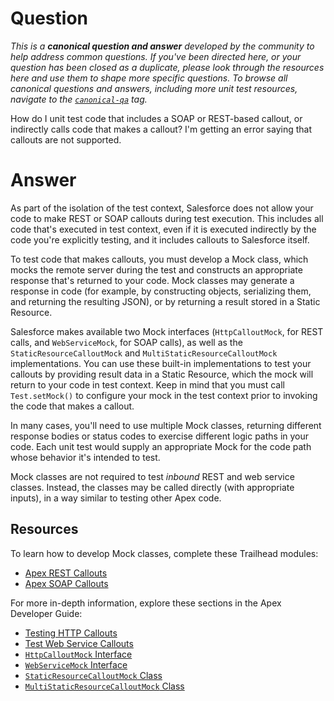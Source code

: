 # Question

*This is a **canonical question and answer** developed by the community to help address common questions. If you've been directed here, or your question has been closed as a duplicate, please look through the resources here and use them to shape more specific questions. To browse all canonical questions and answers, including more unit test resources, navigate to the [`canonical-qa`](https://salesforce.stackexchange.com/questions/tagged/canonical-qa) tag.*

How do I unit test code that includes a SOAP or REST-based callout, or indirectly calls code that makes a callout? I'm getting an error saying that callouts are not supported.

# Answer

As part of the isolation of the test context, Salesforce does not allow your code to make REST or SOAP callouts during test execution. This includes all code that's executed in test context, even if it is executed indirectly by the code you're explicitly testing, and it includes callouts to Salesforce itself.

To test code that makes callouts, you must develop a Mock class, which mocks the remote server during the test and constructs an appropriate response that's returned to your code. Mock classes may generate a response in code (for example, by constructing objects, serializing them, and returning the resulting JSON), or by returning a result stored in a Static Resource.

Salesforce makes available two Mock interfaces (`HttpCalloutMock`, for REST calls, and `WebServiceMock`, for SOAP calls), as well as the `StaticResourceCalloutMock` and `MultiStaticResourceCalloutMock` implementations. You can use these built-in implementations to test your callouts by providing result data in a Static Resource, which the mock will return to your code in test context. Keep in mind that you must call `Test.setMock()` to configure your mock in the test context prior to invoking the code that makes a callout.

In many cases, you'll need to use multiple Mock classes, returning different response bodies or status codes to exercise different logic paths in your code. Each unit test would supply an appropriate Mock for the code path whose behavior it's intended to test.

Mock classes are not required to test *inbound* REST and web service classes. Instead, the classes may be called directly (with appropriate inputs), in a way similar to testing other Apex code.

## Resources

To learn how to develop Mock classes, complete these Trailhead modules:

 - [Apex REST Callouts](https://trailhead.salesforce.com/en/content/learn/modules/apex_integration_services/apex_integration_rest_callouts) 
 - [Apex SOAP Callouts](https://trailhead.salesforce.com/content/learn/modules/apex_integration_services/apex_integration_soap_callouts)
 
 For more in-depth information, explore these sections in the Apex Developer Guide:

 - [Testing HTTP Callouts](https://developer.salesforce.com/docs/atlas.en-us.apexcode.meta/apexcode/apex_classes_restful_http_testing.htm)
 - [Test Web Service Callouts](https://developer.salesforce.com/docs/atlas.en-us.apexcode.meta/apexcode/apex_callouts_wsdl2apex_testing.htm)
 - [`HttpCalloutMock` Interface](https://developer.salesforce.com/docs/atlas.en-us.apexcode.meta/apexcode/apex_interface_httpcalloutmock.htm#apex_interface_httpcalloutmock)
 - [`WebServiceMock` Interface](https://developer.salesforce.com/docs/atlas.en-us.apexcode.meta/apexcode/apex_interface_webservicemock.htm#apex_interface_webservicemock)
 - [`StaticResourceCalloutMock` Class](https://developer.salesforce.com/docs/atlas.en-us.apexcode.meta/apexcode/apex_methods_system_staticresourcecalloutmock.htm#apex_methods_system_staticresourcecalloutmock)
 - [`MultiStaticResourceCalloutMock` Class](https://developer.salesforce.com/docs/atlas.en-us.apexcode.meta/apexcode/apex_methods_system_multistaticresourcecalloutmock.htm#apex_methods_system_multistaticresourcecalloutmock)
